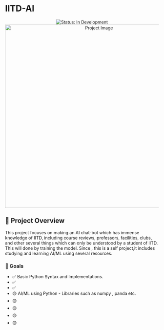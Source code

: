 # IITD-AI

<div align="center">
  <img src="https://img.shields.io/badge/Status-In%20Development-yellow" alt="Status: In Development">
  <div align="center">
    <img src="https://images.prismic.io/bakertilly/ZxAvs4F3NbkBXmmQ_Artificialintelligenceinpalmofmanshand.jpg?auto=format%2Ccompress&rect=0%2C69%2C1920%2C1008&w=1200&h=630" width="600" alt="Project Image">
    <br>
   
  </div>
</div>


## 🤖 Project Overview
This project focuses on making an AI chat-bot which has immense knowledge of IITD, including course reviews, professors, facilities, clubs, and other several things which can only be understood by a student of IITD. This will done by training the model. Since , this is a self project,it includes studying and learning AI/ML using several resources.

### 🎯 Goals
- ✅ Basic Python Syntax and Implementations.
- ✅ 
- ✅ 
- 🟡 AI/ML using Python - Libraries such as numpy , panda etc.
- 🟡 
- 🟡 
- 🟡 
- 🟡 
